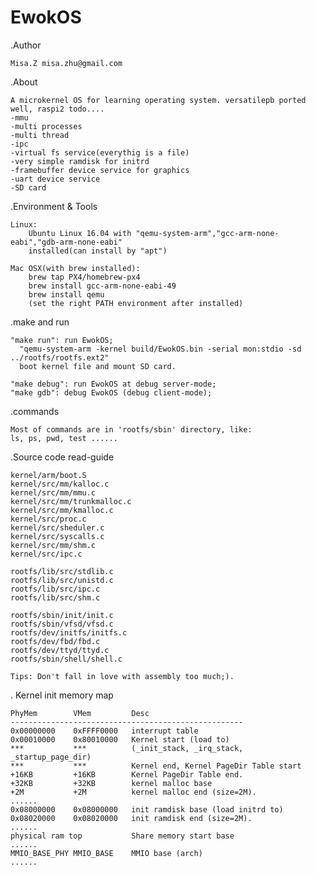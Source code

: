 # EwokOS
.Author

	Misa.Z misa.zhu@gmail.com

.About

	A microkernel OS for learning operating system. versatilepb ported well, raspi2 todo....
	-mmu
	-multi processes
	-multi thread
	-ipc
	-virtual fs service(everythig is a file)
	-very simple ramdisk for initrd
	-framebuffer device service for graphics
	-uart device service
	-SD card

.Environment & Tools

	Linux:	
		Ubuntu Linux 16.04 with "qemu-system-arm","gcc-arm-none-eabi","gdb-arm-none-eabi"
		installed(can install by "apt")

	Mac OSX(with brew installed):	
		brew tap PX4/homebrew-px4
		brew install gcc-arm-none-eabi-49
		brew install qemu
		(set the right PATH environment after installed)
	
.make and run
	
	"make run": run EwokOS; 
	  "qemu-system-arm -kernel build/EwokOS.bin -serial mon:stdio -sd ../rootfs/rootfs.ext2"
	  boot kernel file and mount SD card.

	"make debug": run EwokOS at debug server-mode;
	"make gdb": debug EwokOS (debug client-mode);

.commands 
	
	Most of commands are in 'rootfs/sbin' directory, like:
	ls, ps, pwd, test ......

.Source code read-guide

	kernel/arm/boot.S
	kernel/src/mm/kalloc.c
	kernel/src/mm/mmu.c
	kernel/src/mm/trunkmalloc.c
	kernel/src/mm/kmalloc.c
	kernel/src/proc.c 
	kernel/src/sheduler.c
	kernel/src/syscalls.c
	kernel/src/mm/shm.c
	kernel/src/ipc.c

	rootfs/lib/src/stdlib.c
	rootfs/lib/src/unistd.c
	rootfs/lib/src/ipc.c
	rootfs/lib/src/shm.c

	rootfs/sbin/init/init.c
	rootfs/sbin/vfsd/vfsd.c
	rootfs/dev/initfs/initfs.c
	rootfs/dev/fbd/fbd.c
	rootfs/dev/ttyd/ttyd.c
	rootfs/sbin/shell/shell.c

	Tips: Don't fall in love with assembly too much;).

. Kernel init memory map

	PhyMem        VMem         Desc
	----------------------------------------------------
	0x00000000    0xFFFF0000   interrupt table
	0x00010000    0x80010000   Kernel start (load to)
	***           ***          (_init_stack, _irq_stack, _startup_page_dir)
	***           ***          Kernel end, Kernel PageDir Table start
	+16KB         +16KB        Kernel PageDir Table end.
	+32KB         +32KB        kernel malloc base
	+2M           +2M          kernel malloc end (size=2M).
	......
	0x08000000    0x08000000   init ramdisk base (load initrd to)
	0x08020000    0x08020000   init ramdisk end (size=2M).
	......
	physical ram top           Share memory start base               
	......
	MMIO_BASE_PHY MMIO_BASE    MMIO base (arch)
	......


